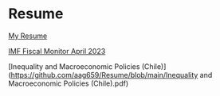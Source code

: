 # Resume

[My Resume](https://github.com/aag659/Resume/blob/main/Ghini_CV.pdf)

[IMF Fiscal Monitor April 2023](https://github.com/aag659/Resume/blob/main/Fiscal_Monitor_April_2023_CH2.pdf)

[Inequality and Macroeconomic Policies (Chile)](https://github.com/aag659/Resume/blob/main/Inequality and Macroeconomic Policies (Chile).pdf)
